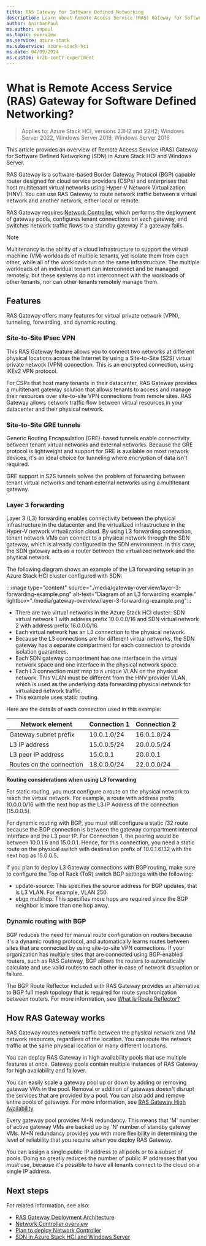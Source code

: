 ```yaml
---
title: RAS Gateway for Software Defined Networking
description: Learn about Remote Access Service (RAS) Gateway for Software Defined Networking in Azure Stack HCI and Windows Server.
author: AnirbanPaul
ms.author: anpaul
ms.topic: overview
ms.service: azure-stack
ms.subservice: azure-stack-hci
ms.date: 04/09/2024
ms.custom: kr2b-contr-experiment
---
```

# What is Remote Access Service (RAS) Gateway for Software Defined Networking?

> Applies to: Azure Stack HCI, versions 23H2 and 22H2; Windows Server 2022, Windows Server 2019, Windows Server 2016

This article provides an overview of Remote Access Service (RAS) Gateway for Software Defined Networking (SDN) in Azure Stack HCI and Windows Server.

RAS Gateway is a software-based Border Gateway Protocol (BGP) capable router designed for cloud service providers (CSPs) and enterprises that host multitenant virtual networks using Hyper-V Network Virtualization (HNV). You can use RAS Gateway to route network traffic between a virtual network and another network, either local or remote.

RAS Gateway requires [Network Controller](network-controller-overview.md), which performs the deployment of gateway pools, configures tenant connections on each gateway, and switches network traffic flows to a standby gateway if a gateway fails.

  > [!NOTE]
  > Multitenancy is the ability of a cloud infrastructure to support the virtual machine (VM) workloads of multiple tenants, yet isolate them from each other, while all of the workloads run on the same infrastructure. The multiple workloads of an individual tenant can interconnect and be managed remotely, but these systems do not interconnect with the workloads of other tenants, nor can other tenants remotely manage them.

## Features

RAS Gateway offers many features for virtual private network (VPN), tunneling, forwarding, and dynamic routing.

### Site-to-Site IPsec VPN

This RAS Gateway feature allows you to connect two networks at different physical locations across the Internet by using a Site-to-Site (S2S) virtual private network (VPN) connection. This is an encrypted connection, using IKEv2 VPN protocol.

For CSPs that host many tenants in their datacenter, RAS Gateway provides a multitenant gateway solution that allows tenants to access and manage their resources over site-to-site VPN connections from remote sites. RAS Gateway allows network traffic flow between virtual resources in your datacenter and their physical network.

### Site-to-Site GRE tunnels

Generic Routing Encapsulation (GRE)-based tunnels enable connectivity between tenant virtual networks and external networks. Because the GRE protocol is lightweight and support for GRE is available on most network devices, it's an ideal choice for tunneling where encryption of data isn't required.

GRE support in S2S tunnels solves the problem of forwarding between tenant virtual networks and tenant external networks using a multitenant gateway.

### Layer 3 forwarding

Layer 3 (L3) forwarding enables connectivity between the physical infrastructure in the datacenter and the virtualized infrastructure in the Hyper-V network virtualization cloud. By using L3 forwarding connection, tenant network VMs can connect to a physical network through the SDN gateway, which is already configured in the SDN environment. In this case, the SDN gateway acts as a router between the virtualized network and the physical network.

The following diagram shows an example of the L3 forwarding setup in an Azure Stack HCI cluster configured with SDN:

  :::image type="content" source="./media/gateway-overview/layer-3-forwarding-example.png" alt-text="Diagram of an L3 forwarding example." lightbox="./media/gateway-overview/layer-3-forwarding-example.png":::

- There are two virtual networks in the Azure Stack HCI cluster: SDN virtual network 1 with address prefix 10.0.0.0/16 and SDN virtual network 2 with address prefix 16.0.0.0/16.
- Each virtual network has an L3 connection to the physical network.
- Because the L3 connections are for different virtual networks, the SDN gateway has a separate compartment for each connection to provide isolation guarantees.
- Each SDN gateway compartment has one interface in the virtual network space and one interface in the physical network space.
- Each L3 connection must map to a unique VLAN on the physical network. This VLAN must be different from the HNV provider VLAN, which is used as the underlying data forwarding physical network for virtualized network traffic.
- This example uses static routing.

Here are the details of each connection used in this example:

| Network element          | Connection 1 | Connection 2 |
|--------------------------|--------------|--------------|
| Gateway subnet prefix    | 10.0.1.0/24  | 16.0.1.0/24  |
| L3 IP address            | 15.0.0.5/24  | 20.0.0.5/24  |
| L3 peer IP address       | 15.0.0.1     | 20.0.0.1     |
| Routes on the connection | 18.0.0.0/24  | 22.0.0.0/24  |

**Routing considerations when using L3 forwarding**

For static routing, you must configure a route on the physical network to reach the virtual network. For example, a route with address prefix 10.0.0.0/16 with the next hop as the L3 IP Address of the connection (15.0.0.5).

For dynamic routing with BGP, you must still configure a static /32 route because the BGP connection is between the gateway compartment internal interface and the L3 peer IP. For Connection 1, the peering would be between 10.0.1.6 and 15.0.0.1. Hence, for this connection, you need a static route on the physical switch with destination prefix of 10.0.1.6/32 with the next hop as 15.0.0.5.

If you plan to deploy L3 Gateway connections with BGP routing, make sure to configure the Top of Rack (ToR) switch BGP settings with the following:

- update-source: This specifies the source address for BGP updates, that is L3 VLAN. For example, VLAN 250.
- ebgp multihop: This specifies more hops are required since the BGP neighbor is more than one hop away.

### Dynamic routing with BGP

BGP reduces the need for manual route configuration on routers because it's a dynamic routing protocol, and automatically learns routes between sites that are connected by using site-to-site VPN connections. If your organization has multiple sites that are connected using BGP-enabled routers, such as RAS Gateway, BGP allows the routers to automatically calculate and use valid routes to each other in case of network disruption or failure.

The BGP Route Reflector included with RAS Gateway provides an alternative to BGP full mesh topology that is required for route synchronization between routers. For more information, see [What Is Route Reflector?](route-reflector-overview.md)

## How RAS Gateway works

RAS Gateway routes network traffic between the physical network and VM network resources, regardless of the location. You can route the network traffic at the same physical location or many different locations.

You can deploy RAS Gateway in high availability pools that use multiple features at once. Gateway pools contain multiple instances of RAS Gateway for high availability and failover.

You can easily scale a gateway pool up or down by adding or removing gateway VMs in the pool. Removal or addition of gateways doesn't disrupt the services that are provided by a pool. You can also add and remove entire pools of gateways. For more information, see [RAS Gateway High Availability](/windows-server/networking/sdn/technologies/network-function-virtualization/ras-gateway-high-availability).

Every gateway pool provides M+N redundancy. This means that 'M' number of active gateway VMs are backed up by 'N' number of standby gateway VMs. M+N redundancy provides you with more flexibility in determining the level of reliability that you require when you deploy RAS Gateway.

You can assign a single public IP address to all pools or to a subset of pools. Doing so greatly reduces the number of public IP addresses that you must use, because it's possible to have all tenants connect to the cloud on a single IP address.

## Next steps

For related information, see also:

- [RAS Gateway Deployment Architecture](/windows-server/networking/sdn/technologies/network-function-virtualization/ras-gateway-deployment-architecture)
- [Network Controller overview](network-controller-overview.md)
- [Plan to deploy Network Controller](network-controller.md)
- [SDN in Azure Stack HCI and Windows Server](software-defined-networking-23h2.md)
